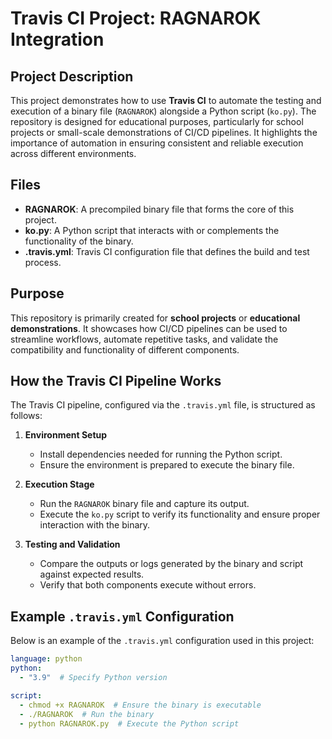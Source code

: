 # Travis CI Project: RAGNAROK Integration  

## Project Description  
This project demonstrates how to use **Travis CI** to automate the testing and execution of a binary file (`RAGNAROK`) alongside a Python script (`ko.py`). The repository is designed for educational purposes, particularly for school projects or small-scale demonstrations of CI/CD pipelines. It highlights the importance of automation in ensuring consistent and reliable execution across different environments.  

## Files  
- **RAGNAROK**: A precompiled binary file that forms the core of this project.  
- **ko.py**: A Python script that interacts with or complements the functionality of the binary.  
- **.travis.yml**: Travis CI configuration file that defines the build and test process.  

## Purpose  
This repository is primarily created for **school projects** or **educational demonstrations**. It showcases how CI/CD pipelines can be used to streamline workflows, automate repetitive tasks, and validate the compatibility and functionality of different components.  

## How the Travis CI Pipeline Works  

The Travis CI pipeline, configured via the `.travis.yml` file, is structured as follows:  

1. **Environment Setup**  
   - Install dependencies needed for running the Python script.  
   - Ensure the environment is prepared to execute the binary file.  

2. **Execution Stage**  
   - Run the `RAGNAROK` binary file and capture its output.  
   - Execute the `ko.py` script to verify its functionality and ensure proper interaction with the binary.  

3. **Testing and Validation**  
   - Compare the outputs or logs generated by the binary and script against expected results.  
   - Verify that both components execute without errors.  

## Example `.travis.yml` Configuration  
Below is an example of the `.travis.yml` configuration used in this project:  

```yaml
language: python
python:
  - "3.9"  # Specify Python version

script:
  - chmod +x RAGNAROK  # Ensure the binary is executable
  - ./RAGNAROK  # Run the binary
  - python RAGNAROK.py  # Execute the Python script
